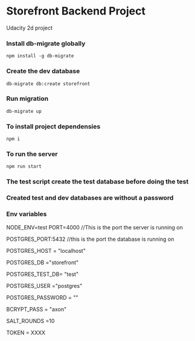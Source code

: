 # Storefront Backend Project

Udacity 2d project

### Install db-migrate globally

`npm install -g db-migrate`

### Create the dev database

`db-migrate db:create storefront`

### Run migration

`db-migrate up`

### To install project dependensies

`npm i`

### To run the server

`npm run start`

### The test script create the test database before doing the test

### Created test and dev databases are without a password

### Env variables

NODE_ENV=test
PORT=4000 //This is the port the server is running on

POSTGRES_PORT:5432 //this is the port the database is running on

POSTGRES_HOST = "localhost"

POSTGRES_DB ="storefront"

POSTGRES_TEST_DB= "test"

POSTGRES_USER ="postgres"

POSTGRES_PASSWORD = ""

BCRYPT_PASS = "axon"

SALT_ROUNDS =10

TOKEN = XXXX
